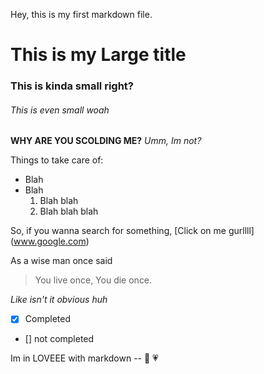 Hey, this is my first markdown file.

# This is my Large title
### This is kinda small right?
###### This is even small woah

__WHY ARE YOU SCOLDING ME?__
_Umm, Im not?_

Things to take care of:
* Blah
* Blah
	1. Blah blah
	1. Blah blah blah

So, if you wanna search for something, [Click on me gurllll] (www.google.com)

As a wise man once said
> You live once,
> You die once.

_Like isn't it obvious huh_


- [x] Completed
- [] not completed

Im in LOVEEE with markdown -- :revolving_hearts: :heartpulse:

